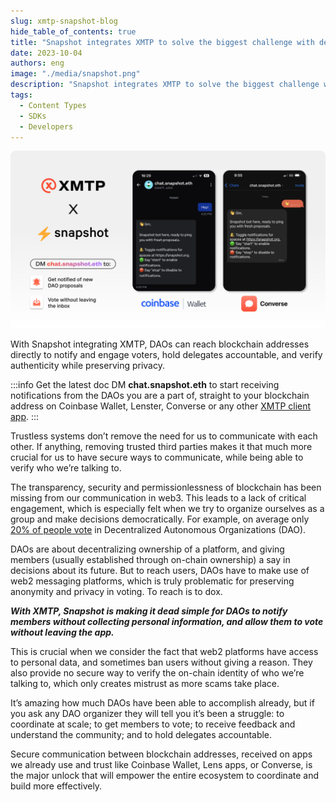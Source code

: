 ```yaml
---
slug: xmtp-snapshot-blog
hide_table_of_contents: true
title: "Snapshot integrates XMTP to solve the biggest challenge with decentralized governance: voter apathy"
date: 2023-10-04
authors: eng
image: "./media/snapshot.png"
description: "Snapshot integrates XMTP to solve the biggest challenge with decentralized governance: voter apathy."
tags:
  - Content Types
  - SDKs
  - Developers
---
```


![](./media/snapshot.png)

With Snapshot integrating XMTP, DAOs can reach blockchain addresses directly to notify and engage voters, hold delegates accountable, and verify authenticity while preserving privacy.

:::info Get the latest doc
DM **chat.snapshot.eth** to start receiving notifications from the DAOs you are a part of, straight to your blockchain address on Coinbase Wallet, Lenster, Converse or any other [XMTP client app](https://xmtp.chat).
:::

Trustless systems don’t remove the need for us to communicate with each other. If anything, removing trusted third parties makes it that much more crucial for us to have secure ways to communicate, while being able to verify who we’re talking to.

The transparency, security and permissionlessness of blockchain has been missing from our communication in web3. This leads to a lack of critical engagement, which is especially felt when we try to organize ourselves as a group and make decisions democratically. For example, on average only [20% of people vote](https://medium.com/@fydetreasury/the-dao-governance-conundrum-part-ii-e375c240b76a) in Decentralized Autonomous Organizations (DAO).

DAOs are about decentralizing ownership of a platform, and giving members (usually established through on-chain ownership) a say in decisions about its future. But to reach users, DAOs have to make use of web2 messaging platforms, which is truly problematic for preserving anonymity and privacy in voting. To reach is to dox.

**_With XMTP, Snapshot is making it dead simple for DAOs to notify members without collecting personal information, and allow them to vote without leaving the app._**

This is crucial when we consider the fact that web2 platforms have access to personal data, and sometimes ban users without giving a reason. They also provide no secure way to verify the on-chain identity of who we’re talking to, which only creates mistrust as more scams take place.

It’s amazing how much DAOs have been able to accomplish already, but if you ask any DAO organizer they will tell you it’s been a struggle: to coordinate at scale; to get members to vote; to receive feedback and understand the community; and to hold delegates accountable.

Secure communication between blockchain addresses, received on apps we already use and trust like Coinbase Wallet, Lens apps, or Converse, is the major unlock that will empower the entire ecosystem to coordinate and build more effectively.
